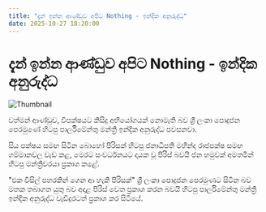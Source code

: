 ```yaml
---
title: "දැන් ඉන්න ආණ්ඩුව අපිට Nothing - ඉන්දික අනුරුද්ධ"
date: 2025-10-27 18:20:00
---
```


# දැන් ඉන්න ආණ්ඩුව අපිට Nothing - ඉන්දික අනුරුද්ධ

![Thumbnail](https://helakuru.sgp1.cdn.digitaloceanspaces.com/esana/images/lib/indika-anurudhdha-new.jpg)

වත්මන් ආණ්ඩුව, විපක්ෂයට කිසිදු අභියෝගයක් නොමැති බව ශ්‍රී ලංකා පොදුජන පෙරමුණේ හිටපු පාර්ලිමේන්තු මන්ත්‍රී ඉන්දික අනුරුද්ධ පවසනවා.

සිය පක්ෂය සමඟ සිටින බොහෝ පිරිසක් හිටපු ජනාධිපති මහින්ද රාජපක්ෂ සමඟ ගම්මානවල වැඩ කළ, මෙරට සංවර්ධනයට දායක වූ පිරිස් බවයි ජන හමුවක් අමතමින් හිටපු මන්ත්‍රීවරයා ප්‍රකාශ කළේ.

"එක විසිල් පහරකින් ගෙන ආ හැකි පිරිසක්" ශ්‍රී ලංකා පොදුජන පෙරමුණට සිටින බව මතක තබාගත යුතු බව අදාළ පිරිස් වෙත ප්‍රකාශ කරන බවයි හිටපු පාර්ලිමේන්තු මන්ත්‍රී ඉන්දික අනුරුද්ධ වැඩිදුරටත් ප්‍රකාශ කර සිටියේ.

